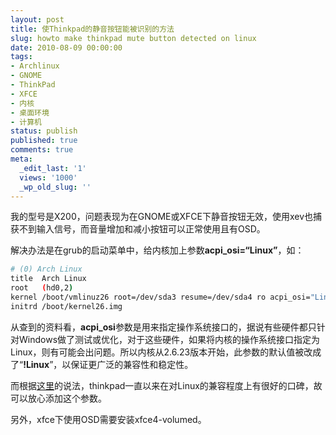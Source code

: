```yaml
---
layout: post
title: 使Thinkpad的静音按钮能被识别的方法
slug: howto make thinkpad mute button detected on linux
date: 2010-08-09 00:00:00
tags:
- Archlinux
- GNOME
- ThinkPad
- XFCE
- 内核
- 桌面环境
- 计算机
status: publish
published: true
comments: true
meta:
  _edit_last: '1'
  views: '1000'
  _wp_old_slug: ''
---
```

我的型号是X200，问题表现为在GNOME或XFCE下静音按钮无效，使用xev也捕获不到输入信号，而音量增加和减小按钮可以正常使用且有OSD。

解决办法是在grub的启动菜单中，给内核加上参数<strong>acpi_osi=“Linux”</strong>，如： 

```bash
# (0) Arch Linux
title  Arch Linux
root   (hd0,2)
kernel /boot/vmlinuz26 root=/dev/sda3 resume=/dev/sda4 ro acpi_osi="Linux"
initrd /boot/kernel26.img
```

从查到的资料看，<strong>acpi_osi</strong>参数是用来指定操作系统接口的，据说有些硬件都只针对Windows做了测试或优化，对于这些硬件，如果将内核的操作系统接口指定为Linux，则有可能会出问题。所以内核从2.6.23版本开始，此参数的默认值被改成了“<strong>!Linux</strong>”，以保证更广泛的兼容性和稳定性。

而根据<a href="http://www.thinkwiki.org/wiki/Mute_button">这里</a>的说法，thinkpad一直以来在对Linux的兼容程度上有很好的口碑，故可以放心添加这个参数。 

另外，xfce下使用OSD需要安装xfce4-volumed。
